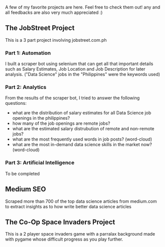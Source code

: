 A few of my favorite projects are here. Feel free to check them out! any and all feedbacks are also very much appreciated :)

## The JobStreet Project

This is a 3 part project involving jobstreet.com.ph

### Part 1: Automation

I built a scraper bot using selenium that can get all that important details such as Salary Estimates, Job Location and Job Description for later analysis. 
("Data Science" jobs in the "Philippines" were the keywords used)


### Part 2: Analytics

From the results of the scraper bot, I tried to answer the following questions: 
- what are the distribution of salary estimates for all Data Science job openings in the philippines?
- how many of the job openings are remote jobs?
- what are the estimated salary distrubution of remote and non-remote jobs?
- what are the most frequently used words in job posts? (word-cloud)
- what are the most in-demand data science skills in the market now? (word-cloud)

### Part 3: Artificial Intelligence

To be completed

## Medium SEO

Scraped more than 700 of the top data science articles from medium.com to extract insights as to how write better data science articles

## The Co-Op Space Invaders Project

This is a 2 player space invaders game with a parralax background made with pygame whose difficult progress as you play further.
